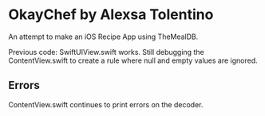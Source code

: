 # OkayChef by Alexsa Tolentino
 An attempt to make an iOS Recipe App using TheMealDB. 

 Previous code: SwiftUIView.swift works. 
 Still debugging the ContentView.swift to create a rule where null and empty values are ignored. 
 
## Errors
ContentView.swift continues to print errors on the decoder. 


